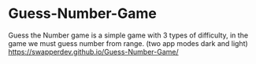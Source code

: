 # Guess-Number-Game
Guess the Number game is a simple game with 3 types of difficulty, in the game we must guess number from range. (two app modes dark and light)
https://swapperdev.github.io/Guess-Number-Game/
